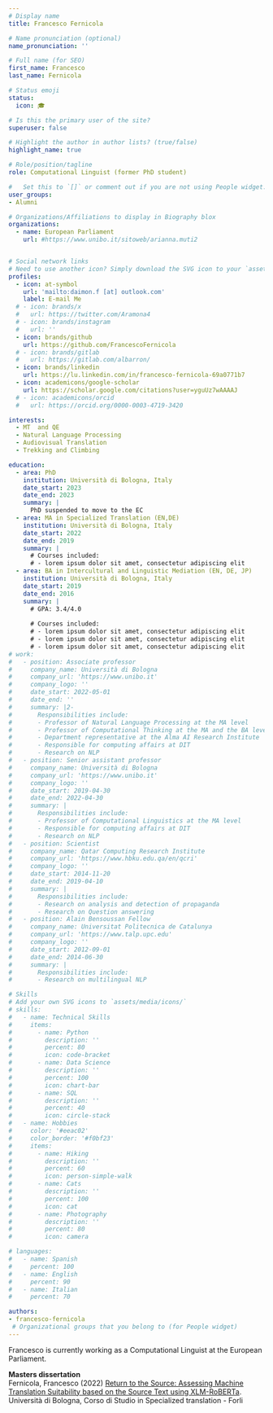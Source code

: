```yaml
---
# Display name
title: Francesco Fernicola

# Name pronunciation (optional)
name_pronunciation: ''

# Full name (for SEO)
first_name: Francesco 
last_name: Fernicola

# Status emoji
status:
  icon: 🎓

# Is this the primary user of the site?
superuser: false

# Highlight the author in author lists? (true/false)
highlight_name: true

# Role/position/tagline
role: Computational Linguist (former PhD student)

#   Set this to `[]` or comment out if you are not using People widget.
user_groups:
- Alumni

# Organizations/Affiliations to display in Biography blox
organizations:
  - name: European Parliament
    url: #https://www.unibo.it/sitoweb/arianna.muti2


# Social network links
# Need to use another icon? Simply download the SVG icon to your `assets/media/icons/` folder.
profiles:
  - icon: at-symbol
    url: 'mailto:daimon.f [at] outlook.com'
    label: E-mail Me
  # - icon: brands/x
  #   url: https://twitter.com/Aramona4
  # - icon: brands/instagram
  #   url: ''
  - icon: brands/github
    url: https://github.com/FrancescoFernicola
  # - icon: brands/gitlab
  #   url: https://gitlab.com/albarron/
  - icon: brands/linkedin
    url: https://lu.linkedin.com/in/francesco-fernicola-69a0771b7
  - icon: academicons/google-scholar
    url: https://scholar.google.com/citations?user=yguUz7wAAAAJ
  # - icon: academicons/orcid
  #   url: https://orcid.org/0000-0003-4719-3420

interests:
  - MT  and QE
  - Natural Language Processing
  - Audiovisual Translation
  - Trekking and Climbing

education:
  - area: PhD
    institution: Università di Bologna, Italy
    date_start: 2023
    date_end: 2023
    summary: |
      PhD suspended to move to the EC
  - area: MA in Specialized Translation (EN,DE)
    institution: Università di Bologna, Italy
    date_start: 2022
    date_end: 2019
    summary: |
      # Courses included:
      # - lorem ipsum dolor sit amet, consectetur adipiscing elit
  - area: BA in Intercultural and Linguistic Mediation (EN, DE, JP)
    institution: Università di Bologna, Italy
    date_start: 2019
    date_end: 2016
    summary: |
      # GPA: 3.4/4.0
      
      # Courses included:
      # - lorem ipsum dolor sit amet, consectetur adipiscing elit
      # - lorem ipsum dolor sit amet, consectetur adipiscing elit
      # - lorem ipsum dolor sit amet, consectetur adipiscing elit
# work:
#   - position: Associate professor
#     company_name: Università di Bologna
#     company_url: 'https://www.unibo.it'
#     company_logo: ''
#     date_start: 2022-05-01
#     date_end: ''
#     summary: |2-
#       Responsibilities include:
#       - Professor of Natural Language Processing at the MA level
#       - Professor of Computational Thinking at the MA and the BA level
#       - Department representative at the Alma AI Research Institute
#       - Responsible for computing affairs at DIT
#       - Research on NLP
#   - position: Senior assistant professor
#     company_name: Università di Bologna
#     company_url: 'https://www.unibo.it'
#     company_logo: ''
#     date_start: 2019-04-30
#     date_end: 2022-04-30
#     summary: |
#       Responsibilities include:
#       - Professor of Computational Linguistics at the MA level
#       - Responsible for computing affairs at DIT
#       - Research on NLP
#   - position: Scientist
#     company_name: Qatar Computing Research Institute
#     company_url: 'https://www.hbku.edu.qa/en/qcri'
#     company_logo: ''
#     date_start: 2014-11-20
#     date_end: 2019-04-10
#     summary: |
#       Responsibilities include:
#       - Research on analysis and detection of propaganda
#       - Research on Question answering
#   - position: Alain Bensoussan Fellow
#     company_name: Universitat Politecnica de Catalunya
#     company_url: 'https://www.talp.upc.edu'
#     company_logo: ''
#     date_start: 2012-09-01
#     date_end: 2014-06-30
#     summary: |
#       Responsibilities include:  
#       - Research on multilingual NLP

# Skills
# Add your own SVG icons to `assets/media/icons/`
# skills:
#   - name: Technical Skills
#     items:
#       - name: Python
#         description: ''
#         percent: 80
#         icon: code-bracket
#       - name: Data Science
#         description: ''
#         percent: 100
#         icon: chart-bar
#       - name: SQL
#         description: ''
#         percent: 40
#         icon: circle-stack
#   - name: Hobbies
#     color: '#eeac02'
#     color_border: '#f0bf23'
#     items:
#       - name: Hiking
#         description: ''
#         percent: 60
#         icon: person-simple-walk
#       - name: Cats
#         description: ''
#         percent: 100
#         icon: cat
#       - name: Photography
#         description: ''
#         percent: 80
#         icon: camera

# languages:
#   - name: Spanish
#     percent: 100
#   - name: English
#     percent: 90
#   - name: Italian
#     percent: 70

authors:
- francesco-fernicola
 # Organizational groups that you belong to (for People widget)
---
```


Francesco is currently working as a Computational Linguist at the European Parliament.

**Masters dissertation**<br/>
Fernicola, Francesco (2022) [Return to the Source: Assessing Machine Translation Suitability
based on the Source Text using XLM-RoBERTa](https://amslaurea.unibo.it/25307/). 
Università di Bologna, Corso di Studio in Specialized translation - Forli
